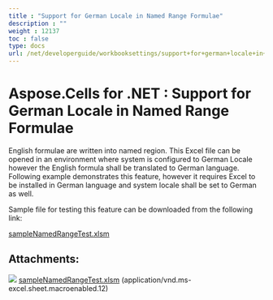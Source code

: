 ```yaml
---
title : "Support for German Locale in Named Range Formulae" 
description : "" 
weight : 12137 
toc : false
type: docs
url: /net/developerguide/workbooksettings/support+for+german+locale+in+named+range+formulae/
---
```


# Aspose.Cells for .NET : Support for German Locale in Named Range Formulae


English formulae are written into named region. This Excel file can be opened in an environment where system is configured to German Locale however the English formula shall be translated to German language. Following example demonstrates this feature, however it requires Excel to be installed in German language and system locale shall be set to German as well.

Sample file for testing this feature can be downloaded from the following link:

[sampleNamedRangeTest.xlsm](https://docs2.aspose.com/cells/net/attachments/73826373/73990165.xlsm)

## Attachments:

![](https://docs2.aspose.com/cells/net/images/icons/bullet_blue.gif) [sampleNamedRangeTest.xlsm](https://docs2.aspose.com/cells/net/attachments/73826373/73990165.xlsm) (application/vnd.ms-excel.sheet.macroenabled.12)  

